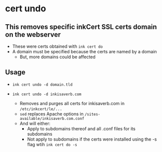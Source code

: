 # cert undo

## This removes specific inkCert SSL certs domain on the webserver
- These were certs obtained with `ink cert do`
- A domain must be specified because the certs are named by a domain
  - But, more domains could be affected

## Usage
- `ink cert undo -d domain.tld`

- `ink cert undo -d inkisaverb.com`
  - Removes and purges all certs for inkisaverb.com in `/etc/inkcert/le/...`
  - `sed` replaces Apache options in `/sites-available/inkisaverb.com.conf`
  - And will either:
    - Apply to subdomains thereof and all .conf files for its subdomains
    - Not apply to subdomains if the certs were installed using the -s flag wtih `ink cert do -s`
